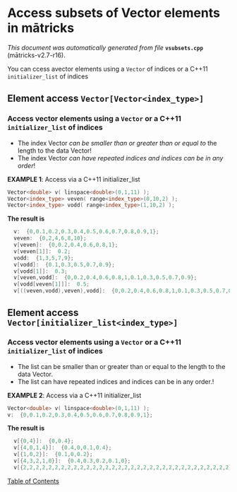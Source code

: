 
# Access subsets of Vector elements in mātricks
_This document was automatically generated from file_ **`vsubsets.cpp`** (mātricks-v2.7-r16).

You can ccess avector elements using a `Vector` of indices or a C++11 `initializer_list` of indices
## Element access `Vector[Vector<index_type>]`
### Access vector elements using a `Vector` or a C++11 `initializer_list` of indices

* The index Vector _can be smaller than or greater than or equal to_ the length to the data Vector!
* The index Vector _can have repeated indices and indices can be in any order_!


**EXAMPLE 1**: Access via a C++11 initializer_list
```C++
Vector<double> v( linspace<double>(0,1,11) );
Vector<index_type> veven( range<index_type>(0,10,2) );
Vector<index_type> vodd( range<index_type>(1,10,2) );
```

**The result is**
```C++
  v:  {0,0.1,0.2,0.3,0.4,0.5,0.6,0.7,0.8,0.9,1}; 
  veven:  {0,2,4,6,8,10}; 
  v[veven]:  {0,0.2,0.4,0.6,0.8,1}; 
  v[veven[1]]:  0.2; 
  vodd:  {1,3,5,7,9}; 
  v[vodd]:  {0.1,0.3,0.5,0.7,0.9}; 
  v[vodd[1]]:  0.3; 
  v[veven,vodd]:  {0,0.2,0.4,0.6,0.8,1,0.1,0.3,0.5,0.7,0.9}; 
  v[vodd[veven[1]]]:  0.5; 
  v[((veven,vodd),veven),vodd]:  {0,0.2,0.4,0.6,0.8,1,0.1,0.3,0.5,0.7,0.9}; 
```

## Element access `Vector[initializer_list<index_type>]`
### Access vector elements using a `Vector` or a C++11 `initializer_list` of indices

* The list can be smaller than or greater than or equal to the length to the data Vector.
* The list can have repeated indices and indices can be in any order.!


**EXAMPLE 2**: Access via a C++11 initializer_list
```C++
Vector<double> v( linspace<double>(0,1,11) );
v:  {0,0.1,0.2,0.3,0.4,0.5,0.6,0.7,0.8,0.9,1}; 
```

**The result is**
```C++
  v[{0,4}]:  {0,0.4}; 
  v[{4,0,1,4}]:  {0.4,0,0.1,0.4}; 
  v[{1,0,2}]:  {0.1,0,0.2}; 
  v[{4,3,2,1,0}]:  {0.4,0.3,0.2,0.1,0}; 
  v[{2,2,2,2,2,2,2,2,2,2,2,2,2,2,2,2,2,2,2,2,2,2,2,2,2,2,2,2,2,2,2,2,2}]:  {0.2,0.2,0.2,0.2,0.2,0.2,0.2,0.2,0.2,0.2,0.2,0.2,0.2,0.2,0.2,0.2,0.2,0.2,0.2,0.2,0.2,0.2,0.2,0.2,0.2,0.2,0.2,0.2,0.2,0.2,0.2,0.2,0.2}; 
```


[Table of Contents](README.md)
